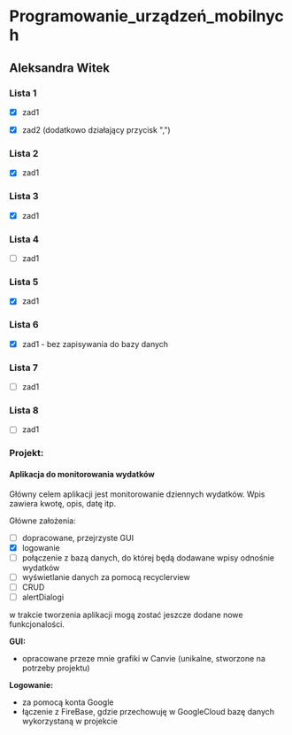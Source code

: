 # Programowanie_urządzeń_mobilnych

## Aleksandra Witek
 
### Lista 1
 
 - [x] zad1 <br />
 
 - [x] zad2 (dodatkowo działający przycisk ",") 

### Lista 2

- [x] zad1 

### Lista 3

- [x] zad1 

### Lista 4

- [ ] zad1

### Lista 5

- [x] zad1

### Lista 6

- [x] zad1 - bez zapisywania do bazy danych 

### Lista 7

- [ ] zad1

### Lista 8

- [ ] zad1
 
 
### Projekt:

#### Aplikacja do monitorowania wydatków

Główny celem aplikacji jest monitorowanie dziennych wydatków.
Wpis zawiera kwotę, opis, datę itp.

Główne założenia:

- [ ] dopracowane, przejrzyste GUI
- [x] logowanie 
- [ ] połączenie z bazą danych, do której będą dodawane wpisy odnośnie wydatków
- [ ] wyświetlanie danych za pomocą recyclerview
- [ ] CRUD
- [ ] alertDialogi

w trakcie tworzenia aplikacji mogą zostać jeszcze dodane nowe funkcjonalości. 

<b> GUI: </b>

- opracowane przeze mnie grafiki w Canvie (unikalne, stworzone na potrzeby projektu)

<b> Logowanie: </b>

- za pomocą konta Google
- łączenie z FireBase, gdzie przechowuję w GoogleCloud bazę danych wykorzystaną w projekcie

